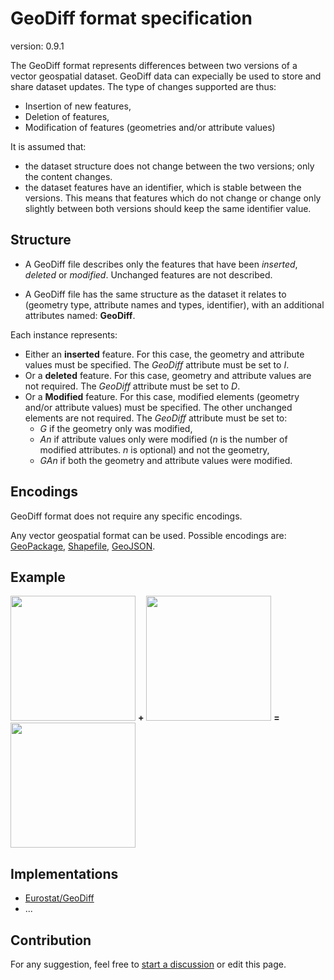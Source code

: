 # GeoDiff format specification

version: 0.9.1

The GeoDiff format represents differences between two versions of a vector geospatial dataset. GeoDiff data can expecially be used to store and share dataset updates. The type of changes supported are thus:
- Insertion of new features,
- Deletion of features,
- Modification of features (geometries and/or attribute values)

It is assumed that:
- the dataset structure does not change between the two versions; only the content changes.
- the dataset features have an identifier, which is stable between the versions. This means that features which do not change or change only slightly between both versions should keep the same identifier value.

## Structure

- A GeoDiff file describes only the features that have been *inserted*, *deleted* or *modified*. Unchanged features are not described.

- A GeoDiff file has the same structure as the dataset it relates to (geometry type, attribute names and types, identifier), with an additional attributes named: **GeoDiff**.

Each instance represents:
- Either an **inserted** feature. For this case, the geometry and attribute values must be specified. The *GeoDiff* attribute must be set to *I*.
- Or a **deleted** feature. For this case, geometry and attribute values are not required. The *GeoDiff* attribute must be set to *D*.
- Or a **Modified** feature. For this case, modified elements (geometry and/or attribute values) must be specified. The other unchanged elements are not required. The *GeoDiff* attribute must be set to:
   * *G* if the geometry only was modified,
   * *An* if attribute values only were modified (*n* is the number of modified attributes. *n* is optional) and not the geometry,
   * *GAn* if both the geometry and attribute values were modified.

## Encodings

GeoDiff format does not require any specific encodings.

Any vector geospatial format can be used. Possible encodings are: [GeoPackage](https://www.geopackage.org/), [Shapefile](https://en.wikipedia.org/wiki/Shapefile), [GeoJSON](https://geojson.org/).

## Example

<kbd><img src="https://raw.githubusercontent.com/eurostat/JGiscoTools/master/src/site/geodiff/img/v1.png" width="200" /></kbd> **+** <kbd><img src="https://raw.githubusercontent.com/eurostat/JGiscoTools/master/src/site/geodiff/img/v2.png" width="200" /></kbd> **=** <kbd><img src="https://raw.githubusercontent.com/eurostat/JGiscoTools/master/src/site/geodiff/img/geodiff.png" width="200" /></kbd>

## Implementations

- [Eurostat/GeoDiff](https://github.com/eurostat/GeoDiff)
- ...

## Contribution

For any suggestion, feel free to [start a discussion](https://github.com/eurostat/GeoDiff/issues/new) or edit this page.
